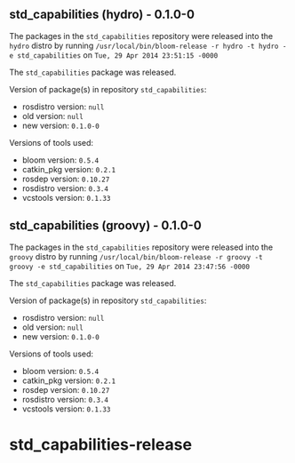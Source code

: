 ## std_capabilities (hydro) - 0.1.0-0

The packages in the `std_capabilities` repository were released into the `hydro` distro by running `/usr/local/bin/bloom-release -r hydro -t hydro -e std_capabilities` on `Tue, 29 Apr 2014 23:51:15 -0000`

The `std_capabilities` package was released.

Version of package(s) in repository `std_capabilities`:
- rosdistro version: `null`
- old version: `null`
- new version: `0.1.0-0`

Versions of tools used:
- bloom version: `0.5.4`
- catkin_pkg version: `0.2.1`
- rosdep version: `0.10.27`
- rosdistro version: `0.3.4`
- vcstools version: `0.1.33`


## std_capabilities (groovy) - 0.1.0-0

The packages in the `std_capabilities` repository were released into the `groovy` distro by running `/usr/local/bin/bloom-release -r groovy -t groovy -e std_capabilities` on `Tue, 29 Apr 2014 23:47:56 -0000`

The `std_capabilities` package was released.

Version of package(s) in repository `std_capabilities`:
- rosdistro version: `null`
- old version: `null`
- new version: `0.1.0-0`

Versions of tools used:
- bloom version: `0.5.4`
- catkin_pkg version: `0.2.1`
- rosdep version: `0.10.27`
- rosdistro version: `0.3.4`
- vcstools version: `0.1.33`


std_capabilities-release
========================
